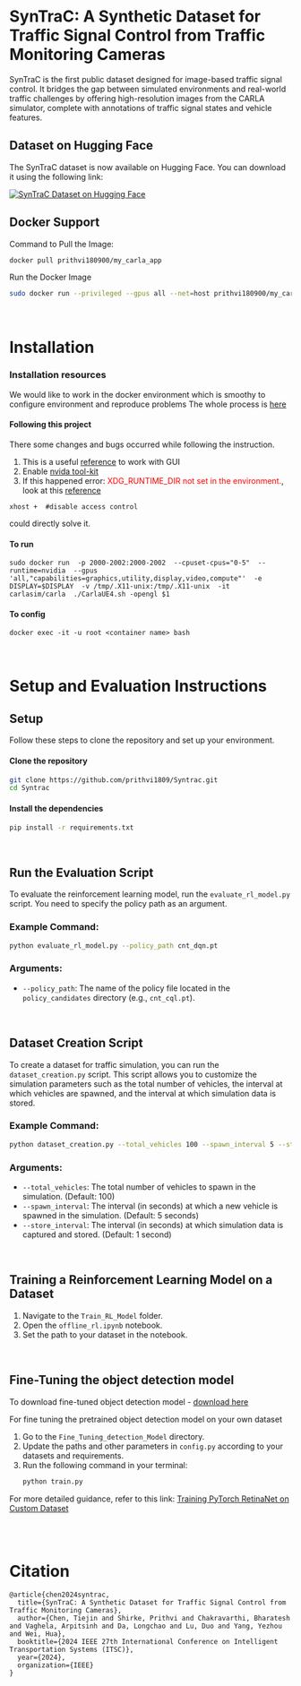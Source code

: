 # SynTraC: A Synthetic Dataset for Traffic Signal Control from Traffic Monitoring Cameras

SynTraC is the first public dataset designed for image-based traffic signal control. It bridges the gap between simulated environments and real-world traffic challenges by offering high-resolution images from the CARLA simulator, complete with annotations of traffic signal states and vehicle features. 

## Dataset on Hugging Face

The SynTraC dataset is now available on Hugging Face. You can download it using the following link:

[![SynTraC Dataset on Hugging Face](https://img.shields.io/badge/SynTraC-Dataset-yellow)](https://huggingface.co/datasets/Prithvi180900/SynTraC)


## Docker Support
Command to Pull the Image:
```bash
docker pull prithvi180900/my_carla_app
```

Run the Docker Image
```bash
sudo docker run --privileged --gpus all --net=host prithvi180900/my_carla_app
```
<br>



# Installation


### Installation resources
We would like to work in the docker environment which is smoothy to configure environment and reproduce problems
The whole process is [here](https://carla.readthedocs.io/en/latest/build_docker/)


#### Following this project
There some changes and bugs occurred while following the instruction.

1. This is a useful [reference](https://antc2lt.medium.com/carla-on-ubuntu-20-04-with-docker-5c2ccdfe2f71) to work with GUI
2. Enable [nvida tool-kit](https://docs.nvidia.com/datacenter/cloud-native/container-toolkit/latest/install-guide.html)
3. If this happened error: <span style="color:red">XDG_RUNTIME_DIR not set in the environment.</span>, look at this [reference](https://github.com/carla-simulator/carla/issues/4755https://github.com/carla-simulator/carla/issues/4755)
```
xhost +  #disable access control
```
could directly solve it.

#### To run 

```
sudo docker run  -p 2000-2002:2000-2002  --cpuset-cpus="0-5"  --runtime=nvidia  --gpus 'all,"capabilities=graphics,utility,display,video,compute"'  -e DISPLAY=$DISPLAY  -v /tmp/.X11-unix:/tmp/.X11-unix  -it  carlasim/carla  ./CarlaUE4.sh -opengl $1 
```

#### To config
```
docker exec -it -u root <container name> bash
```
<br>

# Setup and Evaluation Instructions


## Setup

Follow these steps to clone the repository and set up your environment.

#### Clone the repository

```bash
git clone https://github.com/prithvi1809/Syntrac.git
cd Syntrac
```

####  Install the dependencies

```bash
pip install -r requirements.txt
```

<br>

## Run the Evaluation Script
To evaluate the reinforcement learning model, run the `evaluate_rl_model.py` script. You need to specify the policy path as an argument.

### Example Command:
```bash
python evaluate_rl_model.py --policy_path cnt_dqn.pt
```

### Arguments:

- `--policy_path`: The name of the policy file located in the `policy_candidates` directory (e.g., `cnt_cql.pt`).


<br>

## Dataset Creation Script

To create a dataset for traffic simulation, you can run the `dataset_creation.py` script. This script allows you to customize the simulation parameters such as the total number of vehicles, the interval at which vehicles are spawned, and the interval at which simulation data is stored.

### Example Command:

```bash
python dataset_creation.py --total_vehicles 100 --spawn_interval 5 --store_interval 1
```

### Arguments:
- `--total_vehicles`: The total number of vehicles to spawn in the simulation. (Default: 100)
- `--spawn_interval`: The interval (in seconds) at which a new vehicle is spawned in the simulation. (Default: 5 seconds)
- `--store_interval`: The interval (in seconds) at which simulation data is captured and stored. (Default: 1 second)


<br>

## Training a Reinforcement Learning Model on a Dataset
1. Navigate to the `Train_RL_Model` folder.
2. Open the `offline_rl.ipynb` notebook.
3. Set the path to your dataset in the notebook.

<br>

## Fine-Tuning the object detection model
To download fine-tuned object detection model - [download here](https://drive.google.com/file/d/1EAaXz_svGs9_o4kChzHCUfXJpAWTfJTX/view?usp=sharing) 

For fine tuning the pretrained object detection model on your own dataset
1. Go to the `Fine_Tuning_detection_Model` directory.
2. Update the paths and other parameters in `config.py` according to your datasets and requirements.
3. Run the following command in your terminal:
    ```bash
    python train.py
    ```

For more detailed guidance, refer to this link: [Training PyTorch RetinaNet on Custom Dataset](https://debuggercafe.com/train-pytorch-retinanet-on-custom-dataset/)


<br>

<!-- # Visualization

![alt text](Images/image1.png)

![alt text](Images/image2.png) -->


<br>

# Citation
```
@article{chen2024syntrac,
  title={SynTraC: A Synthetic Dataset for Traffic Signal Control from Traffic Monitoring Cameras},
  author={Chen, Tiejin and Shirke, Prithvi and Chakravarthi, Bharatesh and Vaghela, Arpitsinh and Da, Longchao and Lu, Duo and Yang, Yezhou and Wei, Hua},
  booktitle={2024 IEEE 27th International Conference on Intelligent Transportation Systems (ITSC)},
  year={2024},
  organization={IEEE}
}
```


